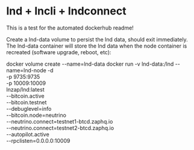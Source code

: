 # lnd + lncli + lndconnect

This is a test for the automated dockerhub readme!

Create a lnd-data volume to persist the lnd data, should exit immediately. The lnd-data container will store the lnd data when the node container is recreated (software upgrade, reboot, etc):

docker volume create --name=lnd-data
docker run -v lnd-data:/lnd --name=lnd-node -d \
    -p 9735:9735 \
    -p 10009:10009 \
    lnzap/lnd:latest \
    --bitcoin.active \
    --bitcoin.testnet \
    --debuglevel=info \
    --bitcoin.node=neutrino \
    --neutrino.connect=testnet1-btcd.zaphq.io \
    --neutrino.connect=testnet2-btcd.zaphq.io \
    --autopilot.active \
    --rpclisten=0.0.0.0:10009